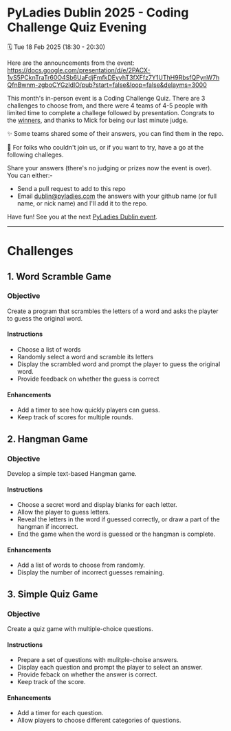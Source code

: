 # PyLadies Dublin 2025 - Coding Challenge Quiz Evening
🗓️ Tue 18 Feb 2025 (18:30 - 20:30)

Here are the announcements from the event: https://docs.google.com/presentation/d/e/2PACX-1vS5PCknTraTr60O4Sb6UaFdjFmfkDEyyhT3fXFfz7Y1UThH9RbsfQPynW7hQfnBwnm-zgboCYGzldIO/pub?start=false&loop=false&delayms=3000

This month's in-person event is a Coding Challenge Quiz. 
There are 3 challenges to choose from, and there were 4 teams of 4-5 people with limited time to complete a challege followed by presentation. Congrats to the [winners](https://www.linkedin.com/posts/c%C3%A1it-n%C3%AD-cheallach%C3%A1in-a853a1bb_it-was-such-an-honour-to-host-the-wonderful-activity-7297729292203937792-CoyU), and thanks to Mick for being our last minute judge.

✨ Some teams shared some of their answers, you can find them in the repo.

🫵 For folks who couldn't join us, or if you want to try, have a go at the following challeges. 

Share your answers (there's no judging or prizes now the event is over). You can either:-

* Send a pull request to add to this repo
* Email dublin@pyladies.com the answers with your github name (or full name, or nick name) and I'll add it to the repo.

Have fun! See you at the next [PyLadies Dublin event](https://dublin.pyladies.com).

---
# Challenges
## 1. Word Scramble Game
### Objective
Create a program that scrambles the letters of a word and asks the playter to guess the original word.

#### Instructions
* Choose a list of words
* Randomly select a word and scramble its letters
* Display the scrambled word and prompt the player to guess the original word.
* Provide feedback on whether the guess is correct

#### Enhancements
* Add a timer to see how quickly players can guess.
* Keep track of scores for multiple rounds.
  
## 2. Hangman Game
### Objective
Develop a simple text-based Hangman game.

#### Instructions
* Choose a secret word and display blanks for each letter.
* Allow the player to guess letters.
* Reveal the letters in the word if guessed correctly, or draw a part of the hangman if incorrect.
* End the game when the word is guessed or the hangman is complete.

#### Enhancements
* Add a list of words to choose from randomly.
* Display the number of incorrect guesses remaining.

## 3. Simple Quiz Game
### Objective
Create a quiz game with multiple-choice questions.

#### Instructions
* Prepare a set of questions with mulitple-choise answers.
* Display each question and prompt the player to select an answer.
* Provide feback on whether the answer is correct.
* Keep track of the score.

#### Enhancements
* Add a timer for each question.
* Allow players to choose different categories of questions.
